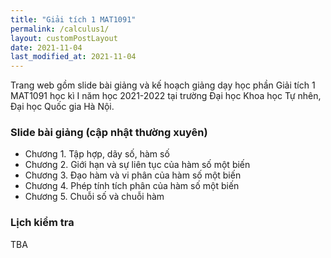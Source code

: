 ```yaml
---
title: "Giải tích 1 MAT1091"
permalink: /calculus1/
layout: customPostLayout
date: 2021-11-04
last_modified_at: 2021-11-04
---
```


Trang web gồm slide bài giảng và kế hoạch giảng dạy học phần Giải tích 1 MAT1091 học kì I năm học 2021-2022 tại trường Đại học Khoa học Tự nhên, Đại học Quốc gia Hà Nội.

### Slide bài giảng (cập nhật thường xuyên)

- Chương 1. Tập hợp, dãy số, hàm số
- Chương 2. Giới hạn và sự liên tục của hàm số một biến
- Chương 3. Đạo hàm và vi phân của hàm số một biến
- Chương 4. Phép tính tích phân của hàm số một biến
- Chương 5. Chuỗi số và chuỗi hàm

### Lịch kiểm tra

TBA
